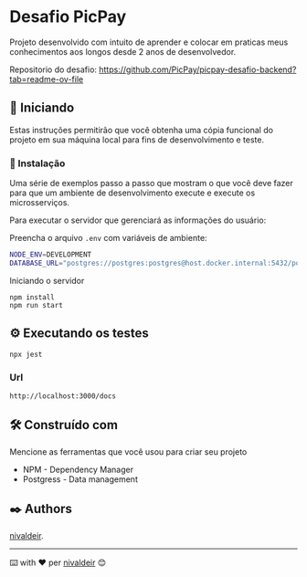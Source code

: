 # Desafio PicPay

Projeto desenvolvido com intuito de aprender e colocar em praticas meus conhecimentos aos longos desde 2 anos de desenvolvedor.

Repositorio do desafio: https://github.com/PicPay/picpay-desafio-backend?tab=readme-ov-file

## 🚀 Iniciando

Estas instruções permitirão que você obtenha uma cópia funcional do projeto em sua máquina local para fins de desenvolvimento e teste.


### 🔧 Instalação

Uma série de exemplos passo a passo que mostram o que você deve fazer para que um ambiente de desenvolvimento execute e execute os microsserviços.

Para executar o servidor que gerenciará as informações do usuário:

Preencha o arquivo `.env` com variáveis de ambiente:
```bash
NODE_ENV=DEVELOPMENT
DATABASE_URL="postgres://postgres:postgres@host.docker.internal:5432/postgres"
```
Iniciando o servidor

```
npm install
npm run start
```

## ⚙️ Executando os testes

```
npx jest
```
### Url

```
http://localhost:3000/docs
```
## 🛠️ Construído com

Mencione as ferramentas que você usou para criar seu projeto

* NPM - Dependency Manager
* Postgress - Data management

## ✒️ Authors

[nivaldeir](https://github.com/nivaldeir).

---
⌨️ with ❤️ per [nivaldeir](https://github.com/Nivaldeir) 😊
